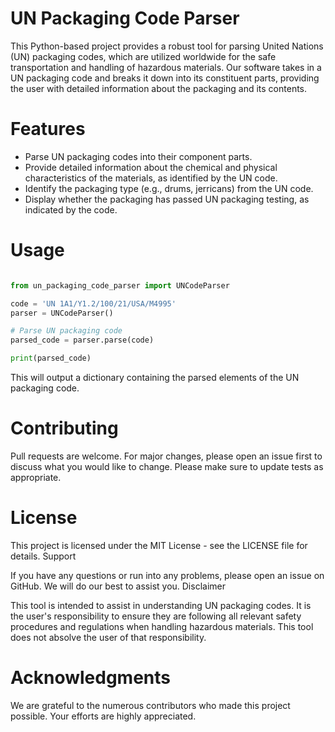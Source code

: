 # UN Packaging Code Parser

This Python-based project provides a robust tool for parsing United Nations (UN) packaging codes, which are utilized worldwide for the safe transportation and handling of hazardous materials. Our software takes in a UN packaging code and breaks it down into its constituent parts, providing the user with detailed information about the packaging and its contents.
# Features

- Parse UN packaging codes into their component parts.
- Provide detailed information about the chemical and physical characteristics of the materials, as identified by the UN code.
- Identify the packaging type (e.g., drums, jerricans) from the UN code.
- Display whether the packaging has passed UN packaging testing, as indicated by the code.


# Usage

```python

from un_packaging_code_parser import UNCodeParser

code = 'UN 1A1/Y1.2/100/21/USA/M4995'
parser = UNCodeParser()

# Parse UN packaging code
parsed_code = parser.parse(code)

print(parsed_code)
```

This will output a dictionary containing the parsed elements of the UN packaging code.

# Contributing

Pull requests are welcome. For major changes, please open an issue first to discuss what you would like to change. Please make sure to update tests as appropriate.

# License

This project is licensed under the MIT License - see the LICENSE file for details.
Support

If you have any questions or run into any problems, please open an issue on GitHub. We will do our best to assist you.
Disclaimer

This tool is intended to assist in understanding UN packaging codes. It is the user's responsibility to ensure they are following all relevant safety procedures and regulations when handling hazardous materials. This tool does not absolve the user of that responsibility.
# Acknowledgments

We are grateful to the numerous contributors who made this project possible. Your efforts are highly appreciated.
